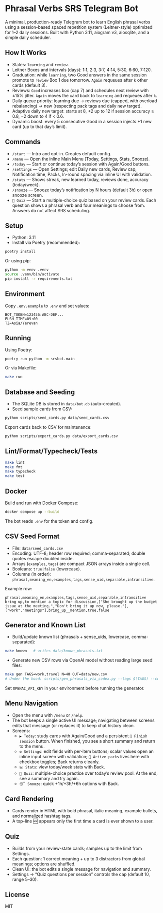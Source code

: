# Phrasal Verbs SRS Telegram Bot

A minimal, production-ready Telegram bot to learn English phrasal verbs using a session-based spaced repetition system (Leitner-style) optimized for 1–2 daily sessions. Built with Python 3.11, aiogram v3, aiosqlite, and a simple daily scheduler.

## How It Works

- States: `learning` and `review`.
- Leitner Boxes and intervals (days): 1:1, 2:3, 3:7, 4:14, 5:30, 6:60, 7:120.
- Graduation: while `learning`, two Good answers in the same session promote to `review` Box 1 due tomorrow. `Again` requeues after `k` other cards (default 3).
- Reviews: `Good` increases box (cap 7) and schedules next review with ±15% jitter. `Again` moves the card back to `learning` and requeues after `k`.
- Daily queue priority: learning due → reviews due (capped, with overload rebalancing) → new (respecting pack tags and daily new target).
- Adaptive daily new target: starts at 8, +2 up to 12 if session accuracy ≥ 0.8, −2 down to 4 if < 0.6.
- Dynamic boost: every 5 consecutive Good in a session injects +1 new card (up to that day’s limit).

## Commands

- `/start` — Intro and opt-in. Creates default config.
- `/menu` — Open the inline Main Menu (Today, Settings, Stats, Snooze).
- `/today` — Start or continue today’s session with Again/Good buttons.
- `/settings` — Open Settings; edit Daily new cards, Review cap, Notification time, Packs, In-round spacing via inline UI with validation.
- `/stats` — Shows streak, new learned today, reviews done, accuracy (today/week).
- `/snooze` — Snooze today’s notification by N hours (default 3h) or open snooze screen.
 - `📝 Quiz` — Start a multiple-choice quiz based on your review cards. Each question shows a phrasal verb and four meanings to choose from. Answers do not affect SRS scheduling.

## Setup

- Python: 3.11
- Install via Poetry (recommended):

```bash
poetry install
```

Or using pip:

```bash
python -m venv .venv
source .venv/bin/activate
pip install -r requirements.txt
```

## Environment

Copy `.env.example` to `.env` and set values:

```
BOT_TOKEN=123456:ABC-DEF...
PUSH_TIME=09:00
TZ=Asia/Yerevan
```

## Running

Using Poetry:

```bash
poetry run python -m srsbot.main
```

Or via Makefile:

```bash
make run
```

## Database and Seeding

- The SQLite DB is stored in `data/bot.db` (auto-created).
- Seed sample cards from CSV:

```bash
python scripts/seed_cards.py data/seed_cards.csv
```

Export cards back to CSV for maintenance:

```bash
python scripts/export_cards.py data/export_cards.csv
```

## Lint/Format/Typecheck/Tests

```bash
make lint
make fmt
make typecheck
make test
```

## Docker

Build and run with Docker Compose:

```bash
docker compose up --build
```

The bot reads `.env` for the token and config.

## CSV Seed Format

- File: `data/seed_cards.csv`
- Encoding: UTF-8; header row required; comma-separated; double quotes escape doubled inside.
- Arrays (`examples`, `tags`) are compact JSON arrays inside a single cell.
- Booleans: `true|false` (lowercase).
- Columns (in order): `phrasal,meaning_en,examples,tags,sense_uid,separable,intransitive`.

Example row:

```
phrasal,meaning_en,examples,tags,sense_uid,separable,intransitive
bring up,to mention a topic for discussion,["She brought up the budget issue at the meeting.","Don't bring it up now, please."],["work","meetings"],bring_up__mention,true,false
```

## Generator and Known List

- Build/update known list (phrasals + sense_uids, lowercase, comma-separated):

```bash
make known   # writes data/known_phrasals.txt
```

- Generate new CSV rows via OpenAI model without reading large seed files:

```bash
make gen TAGS=work,travel N=40 OUT=data/new.csv
# Under the hood: scripts/gen_phrasals_via_codex.py --tags $(TAGS) --count $(N) --out $(OUT) --known data/known_phrasals.txt
```

Set `OPENAI_API_KEY` in your environment before running the generator.

## Menu Navigation

- Open the menu with `/menu` or `/help`.
- The bot keeps a single active UI message; navigating between screens edits that message (or replaces it) to keep chat history clean.
- Screens:
  - `▶️ Today`: study cards with Again/Good and a persistent `🏁 Finish session` button. When finished, you see a short summary and return to the menu.
  - `⚙️ Settings`: edit fields with per-item buttons; scalar values open an inline input screen with validation; `🧩 Active packs` lives here with checkbox toggles; Back returns cleanly.
  - `📊 Stats`: view today/week stats with Back.
  - `📝 Quiz`: multiple-choice practice over today’s review pool. At the end, see a summary and try again.
  - `😴 Snooze`: quick +1h/+3h/+6h options with Back.

## Card Rendering

- Cards render in HTML with bold phrasal, italic meaning, example bullets, and normalized hashtag tags.
- A top-line 🆕 appears only the first time a card is ever shown to a user.

## Quiz

- Builds from your review-state cards; samples up to the limit from Settings.
- Each question: 1 correct meaning + up to 3 distractors from global meanings; options are shuffled.
- Clean UI: the bot edits a single message for navigation and summary.
- Settings → “Quiz questions per session” controls the cap (default 10, range 5–30).

## License

MIT
